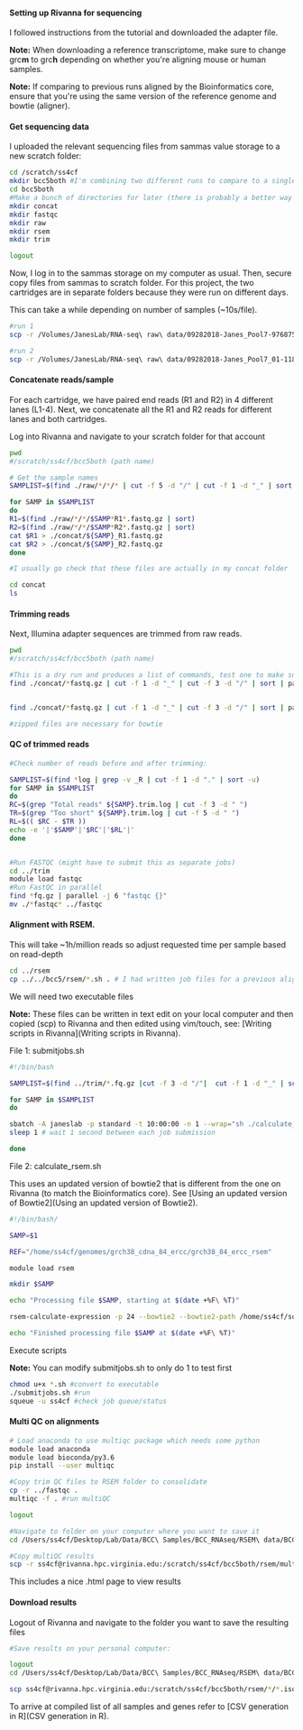 #### Setting up Rivanna for sequencing 

I followed instructions from the tutorial and downloaded the adapter file.

**Note:** When downloading a reference transcriptome, make sure to change grc**m** to grc**h** depending on whether you're aligning mouse or human samples.

**Note:** If comparing to previous runs aligned by the Bioinformatics core, ensure that you're using the same version of the reference genome and bowtie (aligner).


#### Get sequencing data
I uploaded the relevant sequencing files from sammas value storage to a new scratch folder:

```bash
cd /scratch/ss4cf
mkdir bcc5both #I'm combining two different runs to compare to a single run
cd bcc5both
#Make a bunch of directories for later (there is probably a better way to do this)
mkdir concat
mkdir fastqc
mkdir raw
mkdir rsem
mkdir trim

logout 
```
Now, I log in to the sammas storage on my computer as usual. Then, secure copy files from sammas to scratch folder. For this project, the two cartridges are in separate folders because they were run on different days. 

This can take a while depending on number of samples (~10s/file).

```bash
#run 1
scp -r /Volumes/JanesLab/RNA-seq\ raw\ data/09282018-Janes_Pool7-97687590\ \(Sham\'s\ BCC5\ profiling\)/* ss4cf@rivanna.hpc.virginia.edu:/scratch/ss4cf/bcc5both/raw

#run 2
scp -r /Volumes/JanesLab/RNA-seq\ raw\ data/09282018-Janes_Pool7_01-118819701\ \(Sham\'s\ BCC5\ profiling\,\ 2nd\ cartridge\)/* ss4cf@rivanna.hpc.virginia.edu:/scratch/ss4cf/bcc5both/raw
```

#### Concatenate reads/sample
For each cartridge, we have paired end reads (R1 and R2) in 4 different lanes (L1-4). Next, we concatenate all the R1 and R2 reads for different lanes and both cartridges.

Log into Rivanna and navigate to your scratch folder for that account
```bash
pwd
#/scratch/ss4cf/bcc5both (path name)

# Get the sample names
SAMPLIST=$(find ./raw/*/*/* | cut -f 5 -d "/" | cut -f 1 -d "_" | sort -u)

for SAMP in $SAMPLIST
do
R1=$(find ./raw/*/*/$SAMP*R1*.fastq.gz | sort)
R2=$(find ./raw/*/*/$SAMP*R2*.fastq.gz | sort)
cat $R1 > ./concat/${SAMP}_R1.fastq.gz
cat $R2 > ./concat/${SAMP}_R2.fastq.gz
done

#I usually go check that these files are actually in my concat folder

cd concat
ls

```
#### Trimming reads
Next, Illumina adapter sequences are trimmed from raw reads.

```bash
pwd
#/scratch/ss4cf/bcc5both (path name)

#This is a dry run and produces a list of commands, test one to make sure there are no errors
find ./concat/*fastq.gz | cut -f 1 -d "_" | cut -f 3 -d "/" | sort | parallel -j 6 --dry-run "~/software/ea-utils/ea-utils-master/clipper/fastq-mcf -q 10 -t 0.01 -k 0 ~/adapters/nextera_adapters.fa ./concat/{}_R1.fastq.gz ./concat/{}_R2.fastq.gz -o ./trim/{}_R1.trim.fq.gz -o ./trim/{}_R2.trim.fq.gz > ./trim/{}.trim.log"


find ./concat/*fastq.gz | cut -f 1 -d "_" | cut -f 3 -d "/" | sort | parallel -j 6 "~/software/ea-utils/ea-utils-master/clipper/fastq-mcf -q 10 -t 0.01 -k 0 ~/adapters/nextera_adapters.fa ./concat/{}_R1.fastq.gz ./concat/{}_R2.fastq.gz -o ./trim/{}_R1.trim.fq.gz -o ./trim/{}_R2.trim.fq.gz > ./trim/{}.trim.log"

#zipped files are necessary for bowtie
```
#### QC of trimmed reads

```bash
#Check number of reads before and after trimming:

SAMPLIST=$(find *log | grep -v _R | cut -f 1 -d "." | sort -u)
for SAMP in $SAMPLIST
do
RC=$(grep "Total reads" ${SAMP}.trim.log | cut -f 3 -d " ")
TR=$(grep "Too short" ${SAMP}.trim.log | cut -f 5 -d " ")
RL=$(( $RC - $TR ))
echo -e '|'$SAMP'|'$RC'|'$RL'|'
done


#Run FASTQC (might have to submit this as separate jobs)
cd ../trim
module load fastqc
#Run FastQC in parallel
find *fq.gz | parallel -j 6 "fastqc {}"
mv ./*fastqc* ../fastqc
```

#### Alignment with RSEM. 

This will take ~1h/million reads so adjust requested time per sample based on read-depth

```bash
cd ../rsem
cp ../../bcc5/rsem/*.sh . # I had written job files for a previous alignment, so I'm moving them into this current folder
```
We will need two executable files

**Note:** These files can be written in text edit on your local computer and then copied (scp) to Rivanna and then edited using vim/touch, see: [Writing scripts in Rivanna](Writing scripts in Rivanna).

File 1: submitjobs.sh

```bash
#!/bin/bash

SAMPLIST=$(find ../trim/*.fq.gz |cut -f 3 -d "/"|  cut -f 1 -d "_" | sort -u)

for SAMP in $SAMPLIST
do

sbatch -A janeslab -p standard -t 10:00:00 -n 1 --wrap="sh ./calculate_rsem.sh $SAMP"
sleep 1 # wait 1 second between each job submission

done
```

File 2: calculate_rsem.sh

This uses an updated version of bowtie2 that is different from the one on Rivanna (to match the Bioinformatics core). See [Using an updated version of Bowtie2](Using an updated version of Bowtie2). 

```bash
#!/bin/bash/

SAMP=$1

REF="/home/ss4cf/genomes/grch38_cdna_84_ercc/grch38_84_ercc_rsem"

module load rsem

mkdir $SAMP

echo "Processing file $SAMP, starting at $(date +%F\ %T)"

rsem-calculate-expression -p 24 --bowtie2 --bowtie2-path /home/ss4cf/software/bowtie2/bowtie2-2.3.4.3 --single-cell-prior --paired-end ../trim/${SAMP}_R1.trim.fq.gz ../trim/${SAMP}_R2.trim.fq.gz $REF ./${SAMP}/$SAMP

echo "Finished processing file $SAMP at $(date +%F\ %T)"
```

Execute scripts

**Note:** You can modify submitjobs.sh to only do 1 to test first

```bash
chmod u+x *.sh #convert to executable
./submitjobs.sh #run
squeue -u ss4cf #check job queue/status
```
#### Multi QC on alignments

```bash
# Load anaconda to use multiqc package which needs some python
module load anaconda
module load bioconda/py3.6
pip install --user multiqc

#Copy trim QC files to RSEM folder to consolidate
cp -r ../fastqc .
multiqc -f . #run multiQC

logout 

#Navigate to folder on your computer where you want to save it
cd /Users/ss4cf/Desktop/Lab/Data/BCC\ Samples/BCC_RNAseq/RSEM\ data/BCC5/BCC5_alignment

#Copy multiQC results
scp -r ss4cf@rivanna.hpc.virginia.edu:/scratch/ss4cf/bcc5both/rsem/multiqc* . 
```

This includes a nice .html page to view results

#### Download results
Logout of Rivanna and navigate to the folder you want to save the resulting files 

```bash
#Save results on your personal computer:

logout
cd /Users⁩/ss4cf⁩/⁨Desktop⁩/⁨Lab⁩/⁨Data⁩/⁨BCC\ Samples⁩/⁨BCC_RNAseq⁩/⁨RSEM\ data⁩/⁨BCC5/BCC5_alignment/BCC5_alignment_results

scp ss4cf@rivanna.hpc.virginia.edu:/scratch/ss4cf/bcc5both/rsem/*/*.isoforms.results .
```

To arrive at compiled list of all samples and genes refer to [CSV generation in R](CSV generation in R).
